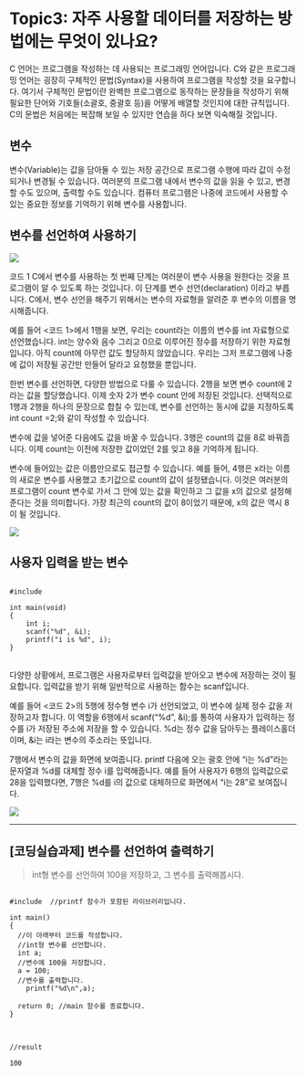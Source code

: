 # Topic3: 자주 사용할 데이터를 저장하는 방법에는 무엇이 있나요?

C 언어는 프로그램을 작성하는 데 사용되는 프로그래밍 언어입니다. C와 같은 프로그래밍 언어는 굉장히 구체적인 문법(Syntax)을 사용하여 프로그램을 작성할 것을 요구합니다. 여기서 구체적인 문법이란 완벽한 프로그램으로 동작하는 문장들을 작성하기 위해 필요한 단어와 기호들(소괄호, 중괄호 등)을 어떻게 배열할 것인지에 대한 규칙입니다. C의 문법은 처음에는 복잡해 보일 수 있지만 연습을 하다 보면 익숙해질 것입니다.

## 변수

변수(Variable)는 값을 담아둘 수 있는 저장 공간으로 프로그램 수행에 따라 값이 수정되거나 변경될 수 있습니다. 여러분의 프로그램 내에서 변수의 값을 읽을 수 있고, 변경할 수도 있으며, 출력할 수도 있습니다. 컴퓨터 프로그램은 나중에 코드에서 사용할 수 있는 중요한 정보를 기억하기 위해 변수를 사용합니다.





## 변수를 선언하여 사용하기

<img src="https://cphinf.pstatic.net/mooc/20171018_62/1508317824127e6zlH_PNG/1.png?type=w760">

 
코드 1
C에서 변수를 사용하는 첫 번째 단계는 여러분이 변수 사용을 원한다는 것을 프로그램이 알 수 있도록 하는 것입니다. 이 단계를 변수 선언(declaration) 이라고 부릅니다. C에서, 변수 선언을 해주기 위해서는 변수의 자료형을 알려준 후 변수의 이름을 명시해줍니다.

예를 들어 <코드 1>에서 1행을 보면, 우리는 count라는 이름의 변수를 int 자료형으로 선언했습니다. int는 양수와 음수 그리고 0으로 이루어진 정수를 저장하기 위한 자료형입니다. 아직 count에 아무런 값도 할당하지 않았습니다. 우리는 그저 프로그램에 나중에 값이 저장될 공간만 만들어 달라고 요청했을 뿐입니다.

한번 변수를 선언하면, 다양한 방법으로 다룰 수 있습니다. 2행을 보면 변수 count에 2라는 값을 할당했습니다. 이제 숫자 2가 변수 count 안에 저장된 것입니다. 선택적으로 1행과 2행을 하나의 문장으로 합칠 수 있는데, 변수를 선언하는 동시에 값을 지정하도록 int count =2;와 같이 작성할 수 있습니다.

변수에 값을 넣어준 다음에도 값을 바꿀 수 있습니다. 3행은 count의 값을 8로 바꿔줍니다. 이제 count는 이전에 저장한 값이었던 2를 잊고 8을 기억하게 됩니다.

변수에 들어있는 값은 이름만으로도 접근할 수 있습니다. 예를 들어, 4행은 x라는 이름의 새로운 변수를 사용했고 초기값으로 count의 값이 설정됐습니다. 이것은 여러분의 프로그램이 count 변수로 가서 그 안에 있는 값을 확인하고 그 값을 x의 값으로 설정해준다는 것을 의미합니다. 가장 최근의 count의 값이 8이었기 때문에, x의 값은 역시 8이 될 것입니다.

 <img src="https://cphinf.pstatic.net/mooc/20180219_292/15190203862019xWW4_PNG/1.png">
 

## 사용자 입력을 받는 변수

<pre>
<code>
#include <stdio.h>

int main(void)
{
	int i;
	scanf("%d", &i);
	printf("i is %d", i);
}
</code>
</pre>

다양한 상황에서, 프로그램은 사용자로부터 입력값을 받아오고 변수에 저장하는 것이 필요합니다. 입력값을 받기 위해 일반적으로 사용하는 함수는 scanf입니다.

예를 들어 <코드 2>의 5행에 정수형 변수 i가 선언되었고, 이 변수에 실제 정수 값을 저장하고자 합니다. 이 역할을 6행에서 scanf(“%d”, &i);를 통하여 사용자가 입력하는 정수를 i가 저장된 주소에 저장을 할 수 있습니다. %d는 정수 값을 담아두는 플레이스홀더이며, &i는 i라는 변수의 주소라는 뜻입니다.

7행에서 변수의 값을 화면에 보여줍니다. printf 다음에 오는 괄호 안에 “i는 %d”라는 문자열과 %d를 대체할 정수 i를 입력해줍니다. 예를 들어 사용자가 6행의 입력값으로 28을 입력했다면, 7행은 %d를 i의 값으로 대체하므로 화면에서 “i는 28”로 보여집니다.

<img src="https://cphinf.pstatic.net/mooc/20171018_67/1508318197109YDzSO_PNG/3.png">

---

## [코딩실습과제] 변수를 선언하여 출력하기
> int형 변수를 선언하여 100을 저장하고, 그 변수를 출력해봅시다.

<pre>
<code>
#include <stdio.h> //printf 함수가 포함된 라이브러리입니다.

int main() 
{
  //이 아래부터 코드를 작성합니다.
  //int형 변수를 선언합니다.
  int a;
  //변수에 100을 저장합니다.
  a = 100;
  //변수를 출력합니다.
    printf("%d\n",a);
  
  return 0; //main 함수를 종료합니다.
}
</code>
</pre>

<pre>
<code>
//result

100
</code>
</pre>